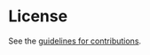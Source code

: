 # License

See the
[guidelines for contributions](https://github.com/EricssonResearch/ace-edhoc-oscore-profile/blob/main/CONTRIBUTING.md).
